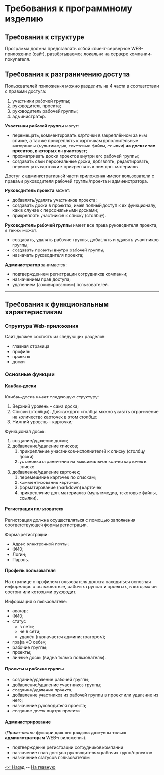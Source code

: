 Требования к программному изделию
=================================

Требования к структуре
----------------------

Программа должна представлять собой клиент-серверное WEB-приложение
(сайт), развёртываемое локально на сервере компании-покупателя.

Требования к разграничению доступа
----------------------------------

Пользователей приложения можно разделить на 4 части в соответствии с правами доступа:

1. участники рабочей группы;
2. руководитель проекта;
3. руководитель рабочей группы;
4. администратор.

**Участники рабочей группы** могут:

- перемещать, комментировать карточки в закреплённом за ним списке, а
так же прикреплять к карточкам дополнительные материалы (мультимедиа,
текстовые файлы, ссылки) **на досках тех проектов, в которых он
участвует**;
- просматривать доски проектов внутри его рабочей группы;
- создавать свои персональные доски, добавлять, редактировать, перемещать карточки и прикреплять к ним доп. материалы.

Доступ к административной части приложения имеют пользователи с правами руководителя рабочей группы/проекта и администратора.

**Руководитель проекта** может:

- добавлять/удалять участников проекта;
- создавать доски в проектах, имея полный доступ к их функционалу, как в случае с персональными досками;
- прикреплять участников к списку (столбцу).

**Руководитель рабочей группы** имеет все права руководителя проекта, а также может:

- создавать, удалять рабочие группы, добавлять и удалять участников группы;
- создавать проекты внутри рабочей группы;
- назначать руководителя проекта;

**Администратор** занимается:

- подтверждением регистрации сотрудников компании;
- назначением прав доступа;
- удалением (архивированием) пользователей.

****

Требования к функциональным характеристикам
-------------------------------------------

### Структура Web-приложения

Сайт должен состоять из следующих разделов:

- главная страница
- профиль
- проекты
- доски

### Основные функции

#### Канбан-доски

Канбан-доска имеет следующую структуру:

1. Верхний уровень – сама доска;
2. Списки (столбцы). Для каждого столбца можно указать ограничение на
количество карточек в этом столбце;
3. Нижний уровень – карточки;

Функционал досок:

1. создание/удаление доски;
2. добавление/удаление списков;
    1. прикрепление участников-исполнителей к списку (столбцу доски)
    2. установка ограничения на максимальное кол-во карточек в списке
3. добавление/удаление карточек;
    1. перемещение карточек по спискам;
    2. комментирование карточек;
    3. форматирование (markdown) карточек;
    4. прикрепление доп. материалов (мультимедиа, текстовые файлы, ссылки).

#### Регистрация пользователя

Регистрация должна осуществляться с помощью заполнения соответствующей формы регистрации.

Форма регистрации:

- Адрес электронной почты;
- ФИО;
- Логин;
- Пароль.

#### Профиль пользователя

На странице с профилем пользователя должна находиться основная информация о пользователе, рабочих группах и проектах, в которых он состоит или которыми руководит.

Информация о пользователе:

- аватар;
- ФИО;
- статус
    - в сети;
    - не в сети;
    - удалён (назначается администратором);
- графа «О себе»;
- рабочие группы;
- проекты;
- личные доски (видна только пользователю).

#### Проекты и рабочие группы

- создание/удаление рабочей группы;
- добавление/удаление участников группы;
- создание/удаление проекта;
- добавление участников из рабочей группы в проект или удаление из него;
- назначение руководителя проекта;
- создание досок внутри проекта.

#### Администрирование

(*Примечание:* функции данного раздела доступны только
**администраторам** WEB-приложения).

- подтверждение регистрации сотрудников компании
- назначение прав доступа руководителям рабочих групп/проектов
- назначение статусов пользователям

[<< Назад](OBJECTIVES.md) -- [На главную](README.md)
